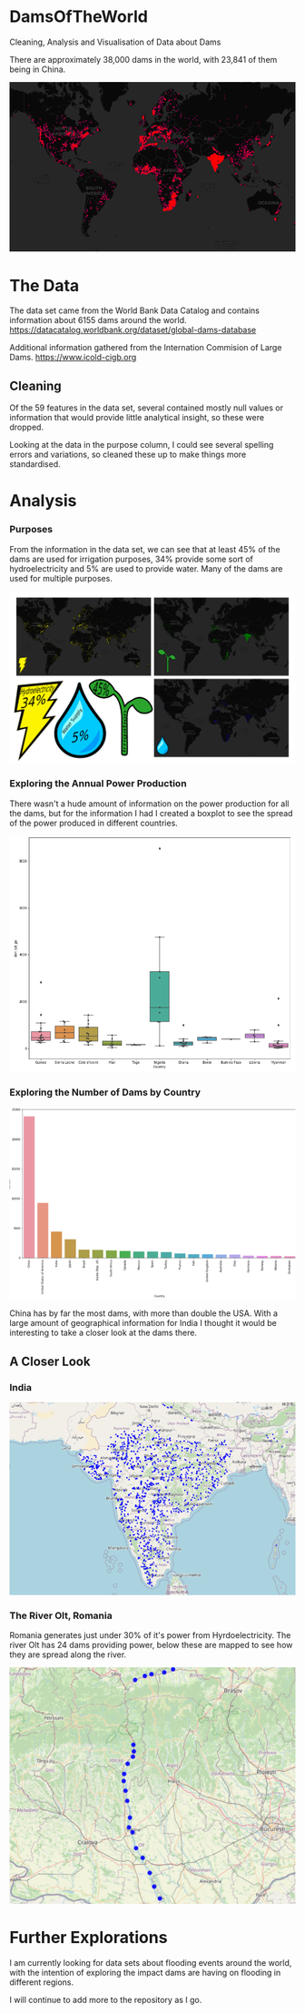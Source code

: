 # DamsOfTheWorld
Cleaning, Analysis and Visualisation of Data about Dams

There are approximately 38,000 dams in the world, with 23,841 of them being in China.

![All Dams](DamImages/AllDams.png?raw=true "All Dams")

# The Data

The data set came from the World Bank Data Catalog and contains information about 6155 dams around the world.
https://datacatalog.worldbank.org/dataset/global-dams-database

Additional information gathered from the Internation Commision of Large Dams.
https://www.icold-cigb.org

## Cleaning

Of the 59 features in the data set, several contained mostly null values or information that would provide little analytical insight, so these were dropped.

Looking at the data in the purpose column, I could see several spelling errors and variations, so cleaned these up to make things more standardised. 

# Analysis

### Purposes

From the information in the data set, we can see that at least 45% of the dams are used for irrigation purposes, 34% provide some sort of hydroelectricity and 5% are used to provide water. Many of the dams are used for multiple purposes.

![Purposes](DamImages/Purposes.png?raw=true "Purposes")

### Exploring the Annual Power Production

There wasn't a hude amount of information on the power production for all the dams, but for the information I had I created a boxplot to see the spread of the power produced in different countries.

![Annual Power Production](DamImages/PowerProductionBoxplot.png?raw=true "Annual Power Production")

### Exploring the Number of Dams by Country

![Countries Top 10](DamImages/NumberPerCountry.png?raw=true "Dams by Country Top 20")

China has by far the most dams, with more than double the USA. With a large amount of geographical information for India I thought it would be interesting to take a closer look at the dams there.

## A Closer Look
### India
![India](DamImages/IndiaAll.png?raw=true "India")

### The River Olt, Romania 

Romania generates just under 30% of it's power from Hyrdoelectricity. The river Olt has 24 dams providing power, below these are mapped to see how they are spread along the river.

![River Olt](DamImages/RiverOrt.png?raw=true "River Olt")

# Further Explorations

I am currently looking for data sets about flooding events around the world, with the intention of exploring the impact dams are having on flooding in different regions.

I will continue to add more to the repository as I go.

